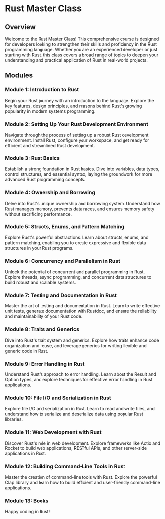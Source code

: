 # Rust Master Class

## Overview

Welcome to the Rust Master Class! This comprehensive course is designed for developers looking to strengthen their skills and proficiency in the Rust programming language. Whether you are an experienced developer or just starting with Rust, this class covers a broad range of topics to deepen your understanding and practical application of Rust in real-world projects.

## Modules

### Module 1: Introduction to Rust

Begin your Rust journey with an introduction to the language. Explore the key features, design principles, and reasons behind Rust's growing popularity in modern systems programming.

### Module 2: Setting Up Your Rust Development Environment

Navigate through the process of setting up a robust Rust development environment. Install Rust, configure your workspace, and get ready for efficient and streamlined Rust development.

### Module 3: Rust Basics

Establish a strong foundation in Rust basics. Dive into variables, data types, control structures, and essential syntax, laying the groundwork for more advanced Rust programming concepts.

### Module 4: Ownership and Borrowing

Delve into Rust's unique ownership and borrowing system. Understand how Rust manages memory, prevents data races, and ensures memory safety without sacrificing performance.

### Module 5: Structs, Enums, and Pattern Matching

Explore Rust's powerful abstractions. Learn about structs, enums, and pattern matching, enabling you to create expressive and flexible data structures in your Rust programs.

### Module 6: Concurrency and Parallelism in Rust

Unlock the potential of concurrent and parallel programming in Rust. Explore threads, async programming, and concurrent data structures to build robust and scalable systems.

### Module 7: Testing and Documentation in Rust

Master the art of testing and documentation in Rust. Learn to write effective unit tests, generate documentation with Rustdoc, and ensure the reliability and maintainability of your Rust code.

### Module 8: Traits and Generics

Dive into Rust's trait system and generics. Explore how traits enhance code organization and reuse, and leverage generics for writing flexible and generic code in Rust.

### Module 9: Error Handling in Rust

Understand Rust's approach to error handling. Learn about the Result and Option types, and explore techniques for effective error handling in Rust applications.

### Module 10: File I/O and Serialization in Rust

Explore file I/O and serialization in Rust. Learn to read and write files, and understand how to serialize and deserialize data using popular Rust libraries.

### Module 11: Web Development with Rust

Discover Rust's role in web development. Explore frameworks like Actix and Rocket to build web applications, RESTful APIs, and other server-side applications in Rust.

### Module 12: Building Command-Line Tools in Rust

Master the creation of command-line tools with Rust. Explore the powerful Clap library and learn how to build efficient and user-friendly command-line applications.

### Module 13: Books

Happy coding in Rust!
